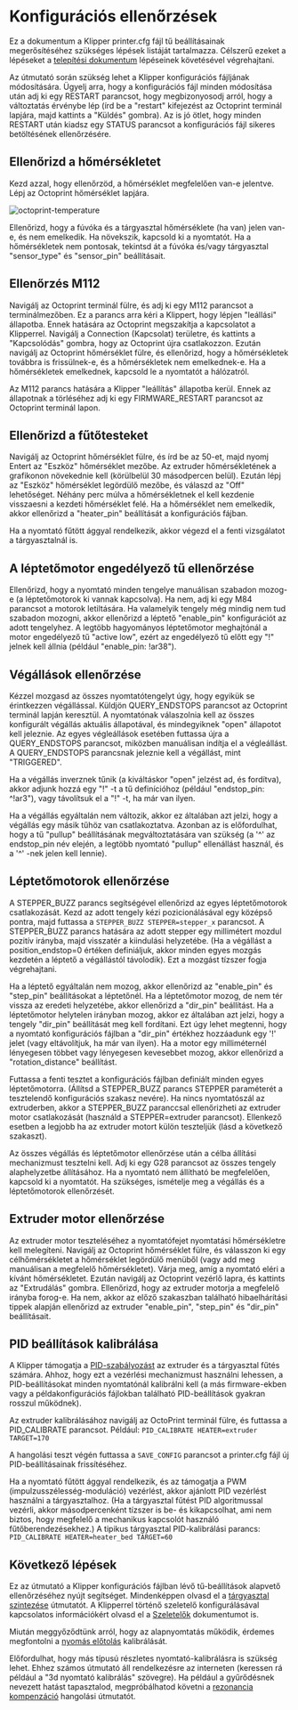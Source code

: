 # Konfigurációs ellenőrzések

Ez a dokumentum a Klipper printer.cfg fájl tű beállításainak megerősítéséhez szükséges lépések listáját tartalmazza. Célszerű ezeket a lépéseket a [telepítési dokumentum](Installation.md) lépéseinek követésével végrehajtani.

Az útmutató során szükség lehet a Klipper konfigurációs fájljának módosítására. Ügyelj arra, hogy a konfigurációs fájl minden módosítása után adj ki egy RESTART parancsot, hogy megbizonyosodj arról, hogy a változtatás érvénybe lép (írd be a "restart" kifejezést az Octoprint terminál lapjára, majd kattints a "Küldés" gombra). Az is jó ötlet, hogy minden RESTART után kiadsz egy STATUS parancsot a konfigurációs fájl sikeres betöltésének ellenőrzésére.

## Ellenőrizd a hőmérsékletet

Kezd azzal, hogy ellenőrzöd, a hőmérséklet megfelelően van-e jelentve. Lépj az Octoprint hőmérséklet lapjára.

![octoprint-temperature](img/octoprint-temperature.png)

Ellenőrizd, hogy a fúvóka és a tárgyasztal hőmérséklete (ha van) jelen van-e, és nem emelkedik. Ha növekszik, kapcsold ki a nyomtatót. Ha a hőmérsékletek nem pontosak, tekintsd át a fúvóka és/vagy tárgyasztal "sensor_type" és "sensor_pin" beállításait.

## Ellenőrzés M112

Navigálj az Octoprint terminál fülre, és adj ki egy M112 parancsot a terminálmezőben. Ez a parancs arra kéri a Klippert, hogy lépjen "leállási" állapotba. Ennek hatására az Octoprint megszakítja a kapcsolatot a Klipperrel. Navigálj a Connection (Kapcsolat) területre, és kattints a "Kapcsolódás" gombra, hogy az Octoprint újra csatlakozzon. Ezután navigálj az Octoprint hőmérséklet fülre, és ellenőrizd, hogy a hőmérsékletek továbbra is frissülnek-e, és a hőmérsékletek nem emelkednek-e. Ha a hőmérsékletek emelkednek, kapcsold le a nyomtatót a hálózatról.

Az M112 parancs hatására a Klipper "leállítás" állapotba kerül. Ennek az állapotnak a törléséhez adj ki egy FIRMWARE_RESTART parancsot az Octoprint terminál lapon.

## Ellenőrizd a fűtőtesteket

Navigálj az Octoprint hőmérséklet fülre, és írd be az 50-et, majd nyomj Entert az "Eszköz" hőmérséklet mezőbe. Az extruder hőmérsékletének a grafikonon növekednie kell (körülbelül 30 másodpercen belül). Ezután lépj az "Eszköz" hőmérséklet legördülő mezőbe, és válaszd az "Off" lehetőséget. Néhány perc múlva a hőmérsékletnek el kell kezdenie visszaesni a kezdeti hőmérséklet felé. Ha a hőmérséklet nem emelkedik, akkor ellenőrizd a "heater_pin" beállítását a konfigurációs fájban.

Ha a nyomtató fűtött ággyal rendelkezik, akkor végezd el a fenti vizsgálatot a tárgyasztalnál is.

## A léptetőmotor engedélyező tű ellenőrzése

Ellenőrizd, hogy a nyomtató minden tengelye manuálisan szabadon mozog-e (a léptetőmotorok ki vannak kapcsolva). Ha nem, adj ki egy M84 parancsot a motorok letiltására. Ha valamelyik tengely még mindig nem tud szabadon mozogni, akkor ellenőrizd a léptető "enable_pin" konfigurációt az adott tengelyhez. A legtöbb hagyományos léptetőmotor meghajtónál a motor engedélyező tű "active low", ezért az engedélyező tű előtt egy "!" jelnek kell állnia (például "enable_pin: !ar38").

## Végállások ellenőrzése

Kézzel mozgasd az összes nyomtatótengelyt úgy, hogy egyikük se érintkezzen végállással. Küldjön QUERY_ENDSTOPS parancsot az Octoprint terminál lapján keresztül. A nyomtatónak válaszolnia kell az összes konfigurált végállás aktuális állapotával, és mindegyiknek "open" állapotot kell jeleznie. Az egyes végleállások esetében futtassa újra a QUERY_ENDSTOPS parancsot, miközben manuálisan indítja el a végleállást. A QUERY_ENDSTOPS parancsnak jeleznie kell a végállást, mint "TRIGGERED".

Ha a végállás inverznek tűnik (a kiváltáskor "open" jelzést ad, és fordítva), akkor adjunk hozzá egy "!" -t a tű definícióhoz (például "endstop_pin: ^!ar3"), vagy távolítsuk el a "!" -t, ha már van ilyen.

Ha a végállás egyáltalán nem változik, akkor ez általában azt jelzi, hogy a végállás egy másik tűhöz van csatlakoztatva. Azonban az is előfordulhat, hogy a tű "pullup" beállításának megváltoztatására van szükség (a '^' az endstop_pin név elején, a legtöbb nyomtató "pullup" ellenállást használ, és a '^' -nek jelen kell lennie).

## Léptetőmotorok ellenőrzése

A STEPPER_BUZZ parancs segítségével ellenőrizd az egyes léptetőmotorok csatlakozását. Kezd az adott tengely kézi pozicionálásával egy középső pontra, majd futtassa a `STEPPER_BUZZ STEPPER=stepper_x` parancsot. A STEPPER_BUZZ parancs hatására az adott stepper egy millimétert mozdul pozitív irányba, majd visszatér a kiindulási helyzetébe. (Ha a végállást a position_endstop=0 értéken definiáljuk, akkor minden egyes mozgás kezdetén a léptető a végállástól távolodik). Ezt a mozgást tízszer fogja végrehajtani.

Ha a léptető egyáltalán nem mozog, akkor ellenőrizd az "enable_pin" és "step_pin" beállításokat a léptetőnél. Ha a léptetőmotor mozog, de nem tér vissza az eredeti helyzetébe, akkor ellenőrizd a "dir_pin" beállítást. Ha a léptetőmotor helytelen irányban mozog, akkor ez általában azt jelzi, hogy a tengely "dir_pin" beállítását meg kell fordítani. Ezt úgy lehet megtenni, hogy a nyomtató konfigurációs fájlban a "dir_pin" értékhez hozzáadunk egy '!' jelet (vagy eltávolítjuk, ha már van ilyen). Ha a motor egy milliméternél lényegesen többet vagy lényegesen kevesebbet mozog, akkor ellenőrizd a "rotation_distance" beállítást.

Futtassa a fenti tesztet a konfigurációs fájlban definiált minden egyes léptetőmotorra. (Állítsd a STEPPER_BUZZ parancs STEPPER paraméterét a tesztelendő konfigurációs szakasz nevére). Ha nincs nyomtatószál az extruderben, akkor a STEPPER_BUZZ paranccsal ellenőrizheti az extruder motor csatlakozását (használd a STEPPER=extruder parancsot). Ellenkező esetben a legjobb ha az extruder motort külön teszteljük (lásd a következő szakaszt).

Az összes végállás és léptetőmotor ellenőrzése után a célba állítási mechanizmust tesztelni kell. Adj ki egy G28 parancsot az összes tengely alaphelyzetbe állításához. Ha a nyomtató nem állítható be megfelelően, kapcsold ki a nyomtatót. Ha szükséges, ismételje meg a végállás és a léptetőmotorok ellenőrzését.

## Extruder motor ellenőrzése

Az extruder motor teszteléséhez a nyomtatófejet nyomtatási hőmérsékletre kell melegíteni. Navigálj az Octoprint hőmérséklet fülre, és válasszon ki egy célhőmérsékletet a hőmérséklet legördülő menüből (vagy add meg manuálisan a megfelelő hőmérsékletet). Várja meg, amíg a nyomtató eléri a kívánt hőmérsékletet. Ezután navigálj az Octoprint vezérlő lapra, és kattints az "Extrudálás" gombra. Ellenőrizd, hogy az extruder motorja a megfelelő irányba forog-e. Ha nem, akkor az előző szakaszban található hibaelhárítási tippek alapján ellenőrizd az extruder "enable_pin", "step_pin" és "dir_pin" beállításait.

## PID beállítások kalibrálása

A Klipper támogatja a [PID-szabályozást](https://hu.wikipedia.org/wiki/PID_szab%C3%A1lyoz%C3%B3) az extruder és a tárgyasztal fűtés számára. Ahhoz, hogy ezt a vezérlési mechanizmust használni lehessen, a PID-beállításokat minden nyomtatónál kalibrálni kell (a más firmware-ekben vagy a példakonfigurációs fájlokban található PID-beállítások gyakran rosszul működnek).

Az extruder kalibrálásához navigálj az OctoPrint terminál fülre, és futtassa a PID_CALIBRATE parancsot. Például: `PID_CALIBRATE HEATER=extruder TARGET=170`

A hangolási teszt végén futtassa a `SAVE_CONFIG` parancsot a printer.cfg fájl új PID-beállításainak frissítéséhez.

Ha a nyomtató fűtött ággyal rendelkezik, és az támogatja a PWM (impulzusszélesség-moduláció) vezérlést, akkor ajánlott PID vezérlést használni a tárgyasztalhoz. (Ha a tárgyasztal fűtést PID algoritmussal vezérli, akkor másodpercenként tízszer is be- és kikapcsolhat, ami nem biztos, hogy megfelelő a mechanikus kapcsolót használó fűtőberendezésekhez.) A tipikus tárgyasztal PID-kalibrálási parancs: `PID_CALIBRATE HEATER=heater_bed TARGET=60`

## Következő lépések

Ez az útmutató a Klipper konfigurációs fájlban lévő tű-beállítások alapvető ellenőrzéséhez nyújt segítséget. Mindenképpen olvasd el a [tárgyasztal szintezése](Bed_Level.md) útmutatót. A Klipperrel történő szeletelő konfigurálásával kapcsolatos információkért olvasd el a [Szeletelők](Slicers.md) dokumentumot is.

Miután meggyőződtünk arról, hogy az alapnyomtatás működik, érdemes megfontolni a [nyomás előtolás](Pressure_Advance.md) kalibrálását.

Előfordulhat, hogy más típusú részletes nyomtató-kalibrálásra is szükség lehet. Ehhez számos útmutató áll rendelkezésre az interneten (keressen rá például a "3d nyomtató kalibrálás" szövegre). Ha például a gyűrődésnek nevezett hatást tapasztalod, megpróbálhatod követni a [rezonancia kompenzáció](Resonance_Compensation.md) hangolási útmutatót.
